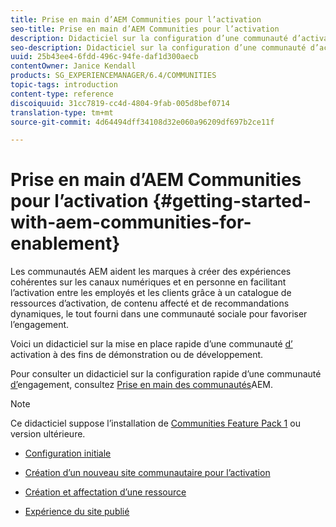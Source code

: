 ```yaml
---
title: Prise en main d’AEM Communities pour l’activation
seo-title: Prise en main d’AEM Communities pour l’activation
description: Didacticiel sur la configuration d’une communauté d’activation
seo-description: Didacticiel sur la configuration d’une communauté d’activation
uuid: 25b43ee4-6fdd-496c-94fe-daf1d300aecb
contentOwner: Janice Kendall
products: SG_EXPERIENCEMANAGER/6.4/COMMUNITIES
topic-tags: introduction
content-type: reference
discoiquuid: 31cc7819-cc4d-4804-9fab-005d8bef0714
translation-type: tm+mt
source-git-commit: 4d64494dff34108d32e060a96209df697b2ce11f

---
```



# Prise en main d’AEM Communities pour l’activation  {#getting-started-with-aem-communities-for-enablement}

Les communautés AEM aident les marques à créer des expériences cohérentes sur les canaux numériques et en personne en facilitant l’activation entre les employés et les clients grâce à un catalogue de ressources d’activation, de contenu affecté et de recommandations dynamiques, le tout fourni dans une communauté sociale pour favoriser l’engagement.

Voici un didacticiel sur la mise en place rapide d’une communauté [d’](overview.md#enablement-community) activation à des fins de démonstration ou de développement.

Pour consulter un didacticiel sur la configuration rapide d’une communauté [d’](overview.md#engagement-community)engagement, consultez [Prise en main des communautés](getting-started.md)AEM.

>[!NOTE]
>
>Ce didacticiel suppose l’installation de [Communities Feature Pack 1](deploy-communities.md#latestfeaturepack) ou version ultérieure.

* [Configuration initiale](enablement-setup.md)

* [Création d’un nouveau site communautaire pour l’activation](enablement-create-site.md)

* [Création et affectation d’une ressource](resource.md)

* [Expérience du site publié](enablement-published-site.md)

